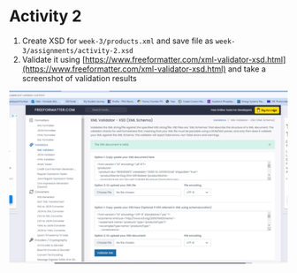 # Activity 2

1. Create XSD for `week-3/products.xml` and save file as `week-3/assignments/activity-2.xsd`
2. Validate it using [https://www.freeformatter.com/xml-validator-xsd.html](https://www.freeformatter.com/xml-validator-xsd.html) and take a screenshot of validation results

![image activity2](../activity-2.png)